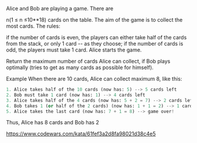Alice and Bob are playing a game. There are

n(1 ≤ n ≤10\*\*18) cards on the table. The aim of the game is to collect the most cards. The rules:

if the number of cards is even, the players can either take half of the cards from the stack, or only 1 card -- as they choose;
if the number of cards is odd, the players must take 1 card.
Alice starts the game.

Return the maximum number of cards Alice can collect, if Bob plays optimally (tries to get as many cards as possible for himself).

Example
When there are 10 cards, Alice can collect maximum 8, like this:

```python
1. Alice takes half of the 10 cards (now has: 5) --> 5 cards left
2. Bob must take 1 card (now has: 1) --> 4 cards left
3. Alice takes half of the 4 cards (now has: 5 + 2 = 7) --> 2 cards left
4. Bob takes 1 (or half of the 2 cards) (now has: 1 + 1 = 2) --> 1 card left
5. Alice takes the last card (now has: 7 + 1 = 8) --> game over!
```

Thus, Alice has 8 cards and Bob has 2

https://www.codewars.com/kata/61fef3a2d8fa98021d38c4e5

